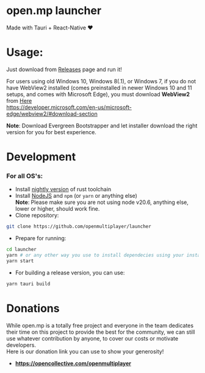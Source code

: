 # open.mp launcher

Made with Tauri + React-Native ❤️

# Usage:

Just download from [Releases](https://github.com/openmultiplayer/launcher/releases) page and run it!  

For users using old Windows 10, Windows 8(.1), or Windows 7, if you do not have WebView2 installed (comes preinstalled in newer Windows 10 and 11 setups, and comes with Microsoft Edge), you must download **WebView2** from [Here](https://developer.microsoft.com/en-us/microsoft-edge/webview2/#download-section)  
https://developer.microsoft.com/en-us/microsoft-edge/webview2/#download-section

**Note**: Download Evergreen Bootstrapper and let installer download the right version for you for best experience.

# Development

### For all OS's:

- Install [nightly version](https://rust-lang.github.io/rustup/concepts/channels.html) of rust toolchain
- Install [NodeJS](https://nodejs.org/en/download) and `npm` (or `yarn` or anything else)  
  **Note**: Please make sure you are not using node v20.6, anything else, lower or higher, should work fine.
- Clone repository:

```bash
git clone https://github.com/openmultiplayer/launcher
```

- Prepare for running:

```bash
cd launcher
yarn # or any other way you use to install dependecies using your installed package manager
yarn start
```

- For building a release version, you can use:

```bash
yarn tauri build
```

# Donations

While open.mp is a totally free project and everyone in the team dedicates their time on this project to provide the best for the community, we can still use whatever contribution by anyone, to cover our costs or motivate developers.  
Here is our donation link you can use to show your generosity!  
- **https://opencollective.com/openmultiplayer**

